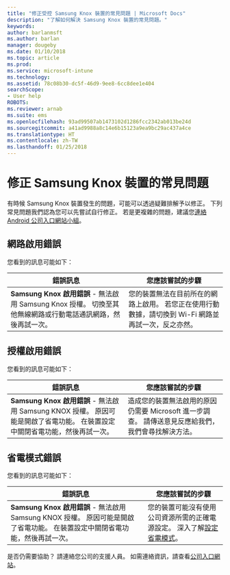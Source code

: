 ```yaml
---
title: "修正受控 Samsung Knox 裝置的常見問題 | Microsoft Docs"
description: "了解如何解決 Samsung Knox 裝置的常見問題。"
keywords: 
author: barlanmsft
ms.author: barlan
manager: dougeby
ms.date: 01/10/2018
ms.topic: article
ms.prod: 
ms.service: microsoft-intune
ms.technology: 
ms.assetid: 78c08b30-dc5f-46d9-9ee8-6cc8dee1e404
searchScope:
- User help
ROBOTS: 
ms.reviewer: arnab
ms.suite: ems
ms.openlocfilehash: 93ad99507ab1473102d1286fcc2342ab013be24d
ms.sourcegitcommit: a41ad9988a8c14e6b15123a9ea9bc29ac437a4ce
ms.translationtype: HT
ms.contentlocale: zh-TW
ms.lasthandoff: 01/25/2018
---
```

# <a name="fix-common-issues-with-your-samsung-knox-device"></a>修正 Samsung Knox 裝置的常見問題

有時候 Samsung Knox 裝置發生的問題，可能可以透過疑難排解予以修正。 下列常見問題我們認為您可以先嘗試自行修正。 若是更複雜的問題，建議您[連絡 Android 公司入口網站小組](https://github.com/MicrosoftDocs/IntuneDocs/blob/master/intune-user-help/send-logs-to-microsoft-android.md)。

## <a name="network-activation-error"></a>網路啟用錯誤

您看到的訊息可能如下：

|錯誤訊息|您應該嘗試的步驟|
|---|---|
|**Samsung Knox 啟用錯誤** - 無法啟用 Samsung Knox 授權。 切換至其他無線網路或行動電話通訊網路，然後再試一次。|您的裝置無法在目前所在的網路上啟用。 若您正在使用行動數據，請切換到 Wi-Fi 網路並再試一次，反之亦然。|

## <a name="license-activation-error"></a>授權啟用錯誤

您看到的訊息可能如下：

|錯誤訊息|您應該嘗試的步驟|
|---|---|
|**Samsung Knox 啟用錯誤** - 無法啟用 Samsung KNOX 授權。 原因可能是開啟了省電功能。 在裝置設定中關閉省電功能，然後再試一次。|造成您的裝置無法啟用的原因仍需要 Microsoft 進一步調查。 請傳送意見反應給我們，我們會尋找解決方法。|

## <a name="power-saving-mode-error"></a>省電模式錯誤

您看到的訊息可能如下：

|錯誤訊息|您應該嘗試的步驟|
|---|---|
|**Samsung Knox 啟用錯誤** - 無法啟用 Samsung KNOX 授權。 原因可能是開啟了省電功能。 在裝置設定中關閉省電功能，然後再試一次。 |您的裝置可能沒有使用公司資源所需的正確電源設定。 深入了解[設定省電模式](power-saving-mode-android.md)。|

是否仍需要協助？ 請連絡您公司的支援人員。 如需連絡資訊，請查看[公司入口網站](https://portal.manage.microsoft.com#HelpDeskDialog)。
